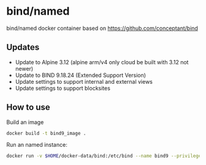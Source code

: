 # bind/named

bind/named docker container based on https://github.com/conceptant/bind


## Updates
* Update to Alpine 3.12 (alpine arm/v4 only cloud be built with 3.12 not newer)
* Update to BIND 9.18.24 (Extended Support Version)
* Update settings to support internal and external views
* Update settings to support blocksites

## How to use

Build an image

```bash
docker build -t bind9_image .
```

Run an named instance:

```bash
docker run -v $HOME/docker-data/bind:/etc/bind --name bind9 --privileged bind9_image
```
